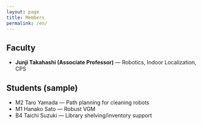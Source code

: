 ```yaml
---
layout: page
title: Members
permalink: /en/
---
```


## Faculty
- **Junji Takahashi (Associate Professor)** — Robotics, Indoor Localization, CPS

## Students (sample)
- M2 Taro Yamada — Path planning for cleaning robots
- M1 Hanako Sato — Robust VGM
- B4 Taichi Suzuki — Library shelving/inventory support
